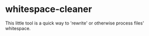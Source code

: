 whitespace-cleaner
==================

This little tool is a quick way to &#39;rewrite&#39; or otherwise process files&#39; whitespace.